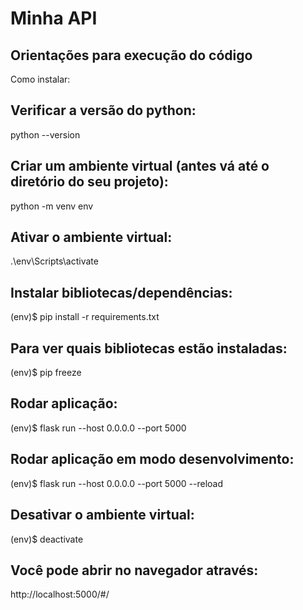 # Minha API 
Orientações para execução do código
------------------------------------------

Como instalar:
## Verificar a versão do python:
python --version

## Criar um ambiente virtual (antes vá até o diretório do seu projeto):
python -m venv env

## Ativar o ambiente virtual:
.\env\Scripts\activate

## Instalar bibliotecas/dependências:
(env)$ pip install -r requirements.txt

## Para ver quais bibliotecas estão instaladas:
(env)$ pip freeze

## Rodar aplicação:
(env)$ flask run --host 0.0.0.0 --port 5000

## Rodar aplicação em modo desenvolvimento:
(env)$ flask run --host 0.0.0.0 --port 5000 --reload

## Desativar o ambiente virtual:
(env)$ deactivate

## Você pode abrir no navegador através:
http://localhost:5000/#/